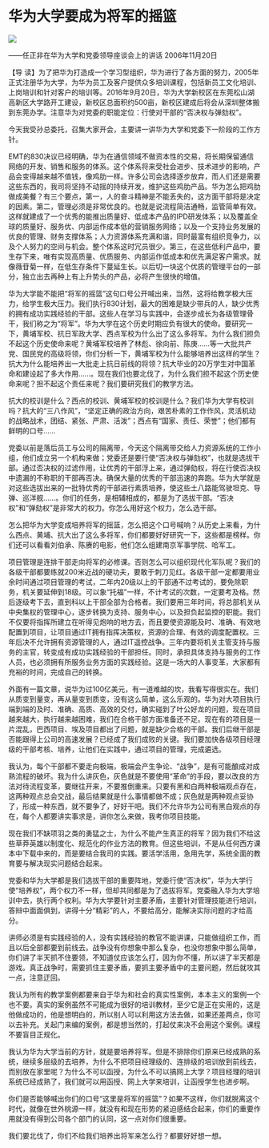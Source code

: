 # 华为大学要成为将军的摇篮
<img class="pv" src="https://api.visitor.plantree.me/visitor-badge/pv?namespace=plantree.me&key=renzhengfei-speeches/华为大学要成为将军的摇篮.md">


――任正非在华为大学和党委领导座谈会上的讲话
2006年11月20日



【导  读】为了把华为打造成一个学习型组织，华为进行了各方面的努力，2005年正式注册华为大学，为华为员工及客户提供众多培训课程，包括新员工文化培训、上岗培训和针对客户的培训等。2016年9月20日，华为大学新校区在东莞松山湖高新区大学路开工建设，新校区总面积约500亩，新校区建成后将会从深圳整体搬到东莞办学。注意华为对党委的职能定位：行使对干部的“否决权与弹劾权”。



今天我受孙总委托，召集大家开会，主要讲一讲华为大学和党委下一阶段的工作方针。

EMT的830决议已经明确，华为在通信领域不做资本性的交易，将长期保留通信网络的开发、销售和服务的体系。这个体系将来受社会进步、技术进步的影响，产品会变得越来越不值钱，像鸡肋一样。许多公司会选择逐步放弃，而人们还是需要这些东西的，我司将坚持不动摇的持续开发，维护这些鸡肋产品。华为怎么把鸡肋做成美餐？有三个要点，第一，人的奋斗精神是不能丢失的，这方面干部将是决定的因素。第二，管理必须是非常优良的。也就是说流程简洁通畅，监管简单有效。这样就建成了一个优秀的能推出质量好、低成本产品的IPD研发体系；以及覆盖全球的质量好、服务优、内部运作成本低的营销服务网络；以及一个支持业务发展的优良的管理、财务支撑体系；人力资源体系充满和谐，同时最富有组织竞争力，以及个人努力的空间与机会。整个体系这时冗员很少。第三，在这些低利产品中，要生存下来，唯有实现高质量、优质服务、内部运作低成本和优先满足客户需求。就像薇苷菊一样，在低生存条件下蔓延生长。以后切一块这个优质的管理平台的一部分，独立出去再种上有上升势头的产品，必将产生很快的增值。

华为大学能不能把“将军的摇篮”这句口号公开喊出来，当然，这将给教学极大压力，给学生极大压力。我们执行830计划，最大的困难是缺少带兵的人，缺少优秀的拥有成功实践经验的干部。这些人在学习与实践中，会逐步成长为各级管理骨干，我们称之为“将军”。华为大学在这个历史时期应负有很大的使命。要研究一下，黄埔军校、抗日军政大学、西点军校为什么出了这么多将军。为什么我们担负不起这个历史使命来呢？黄埔军校培养了林彪、徐向前、陈庚……等一大批共产党、国民党的高级将领，你们分析一下，黄埔军校为什么能够培养出这样的学生？抗大为什么能培养出一大批走上抗日前线的将领？抗大毕业的20万学生对中国革命和建设起了多大作用......。现在我们也要北伐了，为什么我们担不起这个历史使命来呢？担不起这个责任来呢？我们要研究我们的教学方法。

抗大的校训是什么？西点的校训、黄埔军校的校训是什么？我们华为大学有校训吗？抗大的“三八作风”，“坚定正确的政治方向，艰苦朴素的工作作风，灵活机动的战略战术，团结、紧张、严肃、活泼”；西点有“国家、责任、荣誉”；他们都有鲜明的口号……

党委以前是落后员工与公司的隔离带，今天这个隔离带交给人力资源系统的工作小组，他们成立另一个机构来做；党委还是要行使“否决权与弹劾权”，也就是选拔干部。通过否决权的过滤作用，让优秀的干部浮上来，通过弹劾权，将在行使否决权中遗漏的不称职的干部再否决。确保大量的优秀的干部迅速的奔跑。华为大学就是对这些选拔出来的一批特优秀的干部进行素质培养，使这些土八路能驾驶坦克、导弹、巡洋舰……。你们的任务，是相辅相成的，都是为了选拔干部。“否决权”和“弹劾权”是非常大的权力。你怎么用好这个权力，怎么选干部。

怎么把华为大学变成培养将军的摇篮，怎么把这个口号喊响？从历史上来看，为什么西点、黄埔、抗大出了这么多将军，你们都要好好研究一下，这些都是榜样。你们还可以看看刘伯承、陈赓的电影，他们怎么组建南京军事学院、哈军工。

项目管理是连排干部走向将军的必修课。否则怎么可以组织现代化军队呢？我们的各级干部都要练就200米近战的硬功夫，要敢于刺刀见红。各级干部一定都要用业余时间通过项目管理的考试，二年内20级以上的干部通不过考试的，要免除职务，机关要延伸到18级。可以象“托福”一样，不计考试的次数，一定要考及格。然后逐级考下去，直到科以上干部全部为合格者。我们要用三年时间，将总部机关从中央集权的管理中心，逐步转换为支持、服务中心，以及担负起监控的职能。我们不仅要将指挥所建立在听得见炮响的地方去，而且要使资源能及时、准确、有效地配置到项目，让项目通过IT拥有指挥决策权，资源的合理、有效的调度配置权。三年后决不允许拥有资源管理的人，通过IT遥控战争。三年内要将机关主管支持与服务的主官，转变成有成功实践经验的干部担任。同时，承担具体支持与服务的工作人员，也必须拥有所服务业务方面的实践经验。这是一场大的人事变革，大家都有充裕的时间，完成自己的转换。

外面有一篇文章，说华为过100亿美元，有一道难越的坎，我看写得很实在。我们从质变到量变，再从量变到质变，没有这么简单，这么乐观的。华为对大项目执行端到端的及时、准确、高质、高效的交付，确实碰到了叶公好龙的问题，现在项目越来越大，执行越来越困难，我们在合格干部方面准备还不足。现在有的项目是一片混乱，巴西项目、埃及项目都出了问题，就是缺少合格的干部。我们后继干部是否能跟得上公司的高速发展？已经成了我们成败的关键。我们要加快各级项目经理级的干部考核、培养，让他们在实践中，通过项目的管理，完成遴选。

我认为，每个干部都不要走向极端，极端会产生争论、“战争”，是有可能酿成对成熟流程的破坏。我为什么讲灰色，灰色就是不要使用“革命”的手段，要以改良的方法对待流程变革，要继往开来，不要推倒重来。只要有黑和白两种极端观点存在，这两种观点总会交战，最后结果就是什么事情都做不成；灰色就是两种观点妥协了，形成一种东西，就不要争了，好好干吧。我们不允许华为公司有黑白观点的存在，每个人都要讲实事求是，讲你怎么来做，我考你项目技能。

现在我们不缺项羽之类的勇猛之士，为什么不能产生真正的将军？因为我们不给这些草莽英雄以制度化、规范化的作业方法的教育。但这些培训，不是从任何西方课本中下载中来的，而是要结合我司的实践。要活学活用，急用先学，系统全面的教育要与解决现实问题结合起来。

党委和华为大学都是我们选拔干部的重要阵地，党委行使“否决权”，华为大学行使“培养权”，两个权力不一样，但却共同都是为了选拔将军。党委融入华为大学培训中去，执行两个权利。华为大学要针对主要矛盾，主要针对管理技能进行培训，答辩中面面俱到，讲得十分“精彩”的人，不要给高分，能解决实际问题的才给高分。

讲师必须是有实践经验的人，没有实践经验的教官不能讲课，只能做组织工作，而且以后全部都要到前线去。战争没有你想象中那么复杂，也没你想象中那么简单，你们讲了半天抓不住要领，不知道仗应该怎么打，因为你不懂，所以讲了半天都是游戏。真正战争时，需要抓住主要矛盾，要抓主要矛盾中的主要问题，然后就攻其一点，注意迂回。

我认为所有的教学案例都要来自于华为和社会的真实性案例，本本主义的案例一个也不要。真实的案例虽然不可能成为很好的培训教材，至少它是正在实用的，这是他做成功的，他是想明白的，所以别人可以利用这方法去做，如果还差两点，你可以去补充。关起门来编的案例，都是想当然的，打起仗来决不会用这个案例。课程不要盲目正规化。

我认为华为大学当前的方针，就是要培养将军。但是不排除你们原来已经成熟的系统，继续多层级的去培养，为什么不把项目经理级的、连排级的培训放到前线去，而别放在家里呢？为什么不可以函授，为什么不可以搞网上大学？项目经理的培训系统已经成熟了，我们就可以用函授、网上大学来培训，让函授学生也进步啊。

你们是否能够喊出你们的口号“这里是将军的摇篮”？如果不这样，你们就脱离这个时代，就像在世外桃源一样，就没有和现在形势的紧迫感结合起来，你们的重要作用就没有得到公司各个部门的认同，这一点对你们很重要。

我们要北伐了，你们不给我们培养出将军来怎么行？都要好好想一想。
